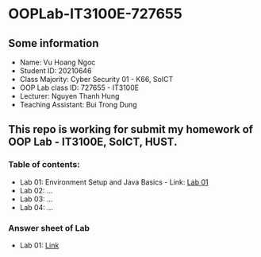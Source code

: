 # OOPLab-IT3100E-727655

## Some information

* Name: Vu Hoang Ngoc 
* Student ID: 20210646
* Class Majority: Cyber Security 01 - K66, SoICT
* OOP Lab class ID: 727655 - IT3100E
* Lecturer: Nguyen Thanh Hung
* Teaching Assistant: Bui Trong Dung

## This repo is working for submit my homework of OOP Lab - IT3100E, SoICT, HUST.
### Table of contents:

* Lab 01: Environment Setup and Java Basics - Link: [Lab 01](./Lab_01)
* Lab 02: ...
* Lab 03: ...
* Lab 04: ...

### Answer sheet of Lab

* Lab 01: [Link](./Lab_01/answer.txt)

